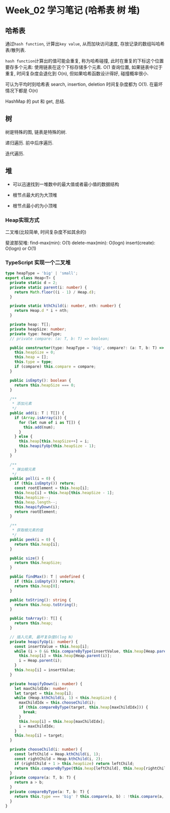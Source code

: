 # Week_02 学习笔记 (哈希表  树  堆)

## 哈希表

通过`hash function`, 计算出`key value`, 从而加块访问速度, 存放记录的数组叫哈希表/散列表.

`hash function`计算出的值可能会重复, 称为哈希碰撞, 此时在重复的下标这个位置要存多个元素: 使用链表在这个下标存储多个元素.
O(1 查询位置, 如果链表中过于重复, 时间复杂度会退化到 O(n), 但如果哈希函数设计得好, 碰撞概率很小.

可认为平均时刻哈希表 search, insertion, deletion 时间复杂度都为 O(1). 在最坏情况下都是 O(n)

HashMap 的 put 和 get, 总结.

## 树

树是特殊的图, 链表是特殊的树.

递归遍历. 前中后序遍历.

迭代遍历.

## 堆

- 可以迅速找到一堆数中的最大值或者最小值的数据结构

- 根节点最大的为大顶堆
- 根节点最小的为小顶堆

### Heap实现方式
二叉堆(比较简单, 时间复杂度不如其余的)

斐波那契堆:  find-max(min): O(1)     delete-max(min): O(logn)      insert(create): O(logn) or O(1)

###  TypeScript 实现一个二叉堆
```ts
type heapType = 'big' | 'small';
export class Heap<T> {
  private static d = 2;
  private static parent(i: number) {
    return Math.floor((i - 1) / Heap.d);
  }

  private static kthChild(i: number, nth: number) {
    return Heap.d * i + nth;
  }

  private heap: T[];
  private heapSize: number;
  private type: heapType;
  // private compare: (a: T, b: T) => boolean;

  public constructor(type: heapType = 'big', compare?: (a: T, b: T) => boolean) {
    this.heapSize = 0;
    this.heap = [];
    this.type = type;
    if (compare) this.compare = compare;
  }

  public isEmpty(): boolean {
    return this.heapSize === 0;
  }

  /**
   * 添加元素
   */
  public add(i: T | T[]) {
    if (Array.isArray(i)) {
      for (let num of i as T[]) {
        this.add(num);
      }
    } else {
      this.heap[this.heapSize++] = i;
      this.heapifyUp(this.heapSize - 1);
    }
  }

  /**
   * 弹出根元素
   */
  public poll(i = 0) {
    if (this.isEmpty()) return;
    const rootElement = this.heap[i];
    this.heap[i] = this.heap[this.heapSize - 1];
    this.heapSize--;
    this.heap.length--;
    this.heapifyDown(i);
    return rootElement;
  }

  /**
   * 获取根元素的值
   */
  public peek(i = 0) {
    return this.heap[i];
  }

  public size() {
    return this.heapSize;
  }

  public findMax(): T | undefined {
    if (this.isEmpty()) return;
    return this.heap[0];
  }

  public toString(): string {
    return this.heap.toString();
  }

  public toArray(): T[] {
    return this.heap;
  }

  // 插入元素, 最坏复杂度O(log N)
  private heapifyUp(i: number) {
    const insertValue = this.heap[i];
    while (i > 0 && this.compareByType(insertValue, this.heap[Heap.parent(i)])) {
      this.heap[i] = this.heap[Heap.parent(i)];
      i = Heap.parent(i);
    }
    this.heap[i] = insertValue;
  }

  private heapifyDown(i: number) {
    let maxChildIdx: number;
    let target = this.heap[i];
    while (Heap.kthChild(i, 1) < this.heapSize) {
      maxChildIdx = this.chooseChild(i);
      if (this.compareByType(target, this.heap[maxChildIdx])) {
        break;
      }
      this.heap[i] = this.heap[maxChildIdx];
      i = maxChildIdx;
    }
    this.heap[i] = target;
  }

  private chooseChild(i: number) {
    const leftChild = Heap.kthChild(i, 1);
    const rightChild = Heap.kthChild(i, 2);
    if (rightChild + 1 > this.heapSize) return leftChild;
    return this.compareByType(this.heap[leftChild], this.heap[rightChild]) ? leftChild : rightChild; // this.heap[leftChild] > this.heap[rightChild]
  }
  private compare(a: T, b: T) {
    return a > b;
  }
  private compareByType(a: T, b: T) {
    return this.type === 'big' ? this.compare(a, b) : !this.compare(a, b);
  }
}
```